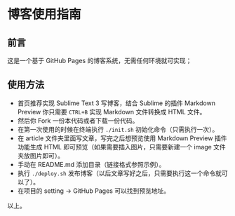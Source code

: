 # 博客使用指南

## 前言

这是一个基于 GitHub Pages 的博客系统，无需任何环境就可实现；

## 使用方法

- 首页推荐实现 Sublime Text 3 写博客，结合 Sublime 的插件 Markdown Preview 你只需要 `CTRL+B` 实现 Markdown 文件转换成 HTML 文件。
- 然后你 Fork 一份本代码或者下载一份代码。
- 在第一次使用的时候在终端执行 `./init.sh` 初始化命令（只需执行一次）。
- 在 article 文件夹里面写文章，写完之后想预览使用 Markdown Preview 插件功能生成 HTML 即可预览（如果需要插入图片，只需要新建一个 image 文件夹放图片即可）。
- 手动在 README.md 添加目录（链接格式参照示例）。
- 执行 `./deploy.sh` 发布博客（以后文章写好之后，只需要执行这一个命令就可以了）。
- 在项目的 setting -> GitHub Pages 可以找到预览地址。

以上。
